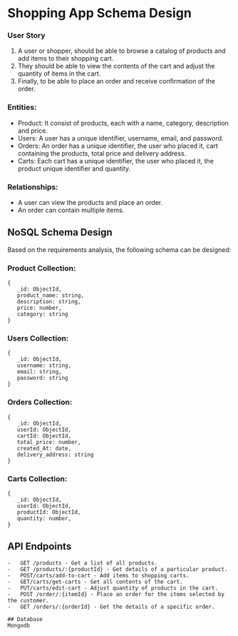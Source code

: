 # Shopping App Schema Design

### User Story

1. A user or shopper, should be able to browse a catalog of products and add items to their shopping cart. 
2. They should be able to view the contents of the cart and adjust the quantity of items in the cart. 
3. Finally, to be able to place an order and receive confirmation of the order.

### Entities:

-   Product: It consist of products, each with a name, category, description and price.
-   Users: A user has a unique identifier, username, email, and password.
-   Orders: An order has a unique identifier, the user who placed it, cart containing the products, total price and delivery address.
-   Carts: Each cart has a unique identifier, the user who placed it, the product unique identifier and quantity.

### Relationships:

-   A user can view the products and place an order.
-   An order can contain multiple items.

## NoSQL Schema Design

Based on the requirements analysis, the following schema can be designed:

### Product Collection:

```
{
   _id: ObjectId,
   product_name: string,
   description: string,
   price: number,
   category: string
}

```

### Users Collection:

```
{
   _id: ObjectId,
   username: string,
   email: string,
   password: string
}

```

### Orders Collection:

```
{
   _id: ObjectId,
   userId: ObjectId,
   cartId: ObjectId,
   total_price: number,
   created_At: date,
   delivery_address: string
}

```
### Carts Collection:

```
{
   _id: ObjectId,
   userId: ObjectId,
   productId: ObjectId,
   quantity: number,
}

```
## API Endpoints

```
-   GET /products - Get a list of all products.
-   GET /products/:{productId} - Get details of a particular product.
-   POST/carts/add-to-cart - Add items to shopping carts.
-   GET/carts/get-carts - Get all contents of the cart.
-   PUT/carts/edit-cart - Adjust quantity of products in the cart.
-   POST /order/:{itemId} - Place an order for the items selected by the customer.
-   GET /orders/:{orderId} - Get the details of a specific order.

## Database
Mongodb